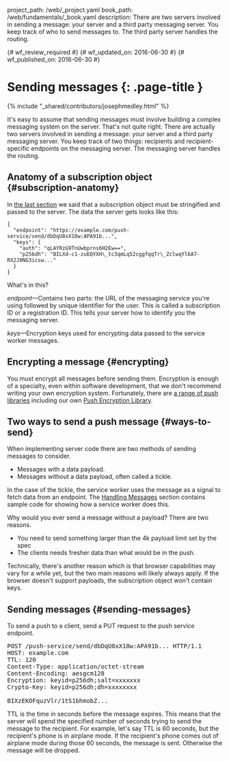 project_path: /web/_project.yaml
book_path: /web/fundamentals/_book.yaml
description: There are two servers involved in sending a message: your server and a third party messaging server. You keep track of who to send messages to. The third party server handles the routing.

{# wf_review_required #}
{# wf_updated_on: 2016-06-30 #}
{# wf_published_on: 2016-06-30 #}

# Sending messages {: .page-title }

{% include "_shared/contributors/josephmedley.html" %}

It's easy to assume that sending messages must involve
building a complex messaging system on the server. That's not quite right. There
are actually two servers involved in sending a message: your server and a third
party messaging server. You keep track of two things: recipients and recipient-
specific endpoints on the messaging server. The messaging server handles the
routing. 


## Anatomy of a subscription object {#subscription-anatomy}

In [the last section](permissions-subscriptions#passing-subscription) we said that a subscription object must be stringified and
passed to the server. The data the server gets looks like this:


    {
      "endpoint": "https://example.com/push-service/send/dbDqU8xX10w:APA91b...",
      "keys": {
        "auth": "qLAYRzG9TnUwbprns6H2Ew==",
        "p256dh": "BILXd-c1-zuEQYXH\_tc3qmLq52cggfqqTr\_ZclwqYl6A7-RX2J0NG3icsw..."
      }
    }
    

What's in this?

_endpoint_—Contains two parts: the URL of the messaging service you're using
followed by unique identifier for the user. This is called a subscription ID or
a registration ID. This tells your server how to identify you the messaging
server.

_keys_—Encryption keys used for encrypting data passed to the service worker
messages.

## Encrypting a message {#encrypting}

You must encrypt all messages before sending them. Encryption is enough of a
specialty, even within software development, that we don't recommend writing
your own encryption system. Fortunately, there are [a range of push
libraries](https://github.com/web-push-libs) including our own [Push Encryption
Library](https://github.com/GoogleChrome/web-push-encryption).

## Two ways to send a push message {#ways-to-send}

When implementing server code there are two methods of sending messages to
consider.

* Messages with a data payload.
* Messages without a data payload, often called a tickle.

In the case of the tickle, the service worker uses the message as a signal to
fetch data from an endpoint. The [Handling Messages](handling-messages) section
contains sample code for showing how a service worker does this.

Why would you ever send a message without a payload? There are two reasons.

* You need to send something larger than the 4k payload limit set by the spec
* The clients needs fresher data than what would be in the push.

Technically, there's another reason which is that browser capabilities may vary
for a while yet, but the two main reasons will likely always apply. If the
browser doesn't support payloads, the subscription object won't contain keys.

## Sending messages {#sending-messages}

To send a push to a client, send a PUT request to the push service endpoint.

<pre>POST /push-service/send/dbDqU8xX10w:APA91b... HTTP/1.1
HOST: example.com
TTL: 120
Content-Type: application/octet-stream
Content-Encoding: aesgcm128
Encryption: keyid=p256dh;salt=xxxxxxx
Crypto-Key: keyid=p256dh;dh=xxxxxxxx

BIXzEKOFquzVlr/1tS1bhmobZ...</pre>

TTL is the time in seconds before the message expires. This means that the
server will spend the specified number of seconds trying to send the message to
the recipient. For example, let's say TTL is 60 seconds, but the recipient's
phone is in airplane mode. If the recipient's phone comes out of airplane mode
during those 60 seconds, the message is sent. Otherwise the message will be
dropped.
